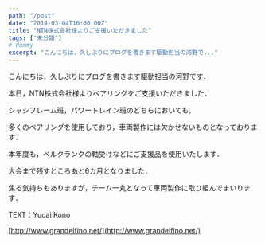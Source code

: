 ```yaml
---
path: "/post"
date: "2014-03-04T16:00:00Z"
title: "NTN株式会社様よりご支援いただきました"
tags: ["未分類"]
# dummy
excerpt: "こんにちは．久しぶりにブログを書きます駆動担当の河野で..."
---
```




[](04-1.jpg)

こんにちは．久しぶりにブログを書きます駆動担当の河野です．

本日，NTN株式会社様よりベアリングをご支援いただきました．

シャシフレーム班，パワートレイン班のどちらにおいても，

多くのベアリングを使用しており，車両製作には欠かせないものとなっております．

本年度も，ベルクランクの軸受けなどにご支援品を使用いたします．

大会まで残すところあと6カ月となりました．

焦る気持ちもありますが，チーム一丸となって車両製作に取り組んでまいります．

TEXT：Yudai Kono

[http://www.grandelfino.net/](http://www.grandelfino.net/)

